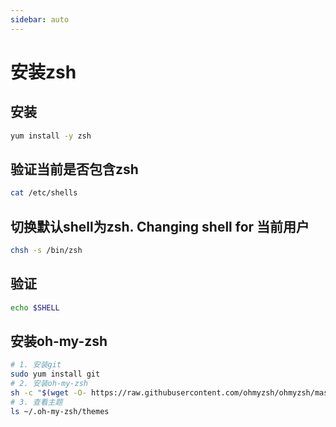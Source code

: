 ```yaml
---
sidebar: auto
---
```


# 安装zsh

## 安装

```bash
yum install -y zsh
```

## 验证当前是否包含zsh

```bash
cat /etc/shells
```

## 切换默认shell为zsh. Changing shell for 当前用户

```bash
chsh -s /bin/zsh
```

## 验证

```bash
echo $SHELL
```

## 安装oh-my-zsh

```bash
# 1. 安装git
sudo yum install git
# 2. 安装oh-my-zsh
sh -c "$(wget -O- https://raw.githubusercontent.com/ohmyzsh/ohmyzsh/master/tools/install.sh)"
# 3. 查看主题
ls ~/.oh-my-zsh/themes
```
